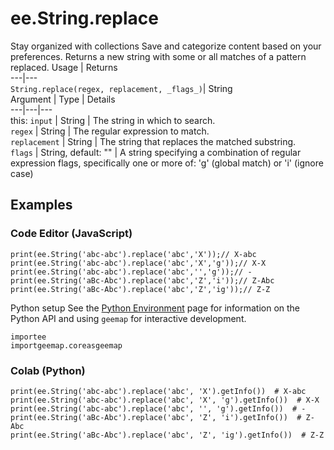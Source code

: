  
#  ee.String.replace
Stay organized with collections  Save and categorize content based on your preferences. 
Returns a new string with some or all matches of a pattern replaced. Usage | Returns  
---|---  
`String.replace(regex, replacement, _flags_)`|  String  
Argument | Type | Details  
---|---|---  
this: `input` | String | The string in which to search.  
`regex` | String | The regular expression to match.  
`replacement` | String | The string that replaces the matched substring.  
`flags` | String, default: "" | A string specifying a combination of regular expression flags, specifically one or more of: 'g' (global match) or 'i' (ignore case)  
## Examples
### Code Editor (JavaScript)
```
print(ee.String('abc-abc').replace('abc','X'));// X-abc
print(ee.String('abc-abc').replace('abc','X','g'));// X-X
print(ee.String('abc-abc').replace('abc','','g'));// -
print(ee.String('aBc-Abc').replace('abc','Z','i'));// Z-Abc
print(ee.String('aBc-Abc').replace('abc','Z','ig'));// Z-Z
```

Python setup
See the [ Python Environment](https://developers.google.com/earth-engine/guides/python_install) page for information on the Python API and using `geemap` for interactive development.
```
importee
importgeemap.coreasgeemap
```

### Colab (Python)
```
print(ee.String('abc-abc').replace('abc', 'X').getInfo())  # X-abc
print(ee.String('abc-abc').replace('abc', 'X', 'g').getInfo())  # X-X
print(ee.String('abc-abc').replace('abc', '', 'g').getInfo())  # -
print(ee.String('aBc-Abc').replace('abc', 'Z', 'i').getInfo())  # Z-Abc
print(ee.String('aBc-Abc').replace('abc', 'Z', 'ig').getInfo())  # Z-Z
```

